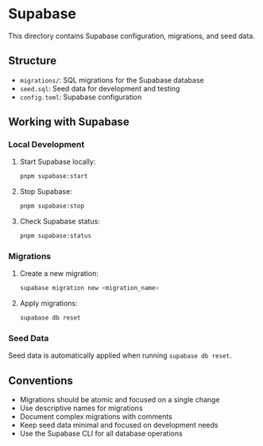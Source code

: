 # Supabase

This directory contains Supabase configuration, migrations, and seed data.

## Structure

- `migrations/`: SQL migrations for the Supabase database
- `seed.sql`: Seed data for development and testing
- `config.toml`: Supabase configuration

## Working with Supabase

### Local Development

1. Start Supabase locally:
   ```bash
   pnpm supabase:start
   ```

2. Stop Supabase:
   ```bash
   pnpm supabase:stop
   ```

3. Check Supabase status:
   ```bash
   pnpm supabase:status
   ```

### Migrations

1. Create a new migration:
   ```bash
   supabase migration new <migration_name>
   ```

2. Apply migrations:
   ```bash
   supabase db reset
   ```

### Seed Data

Seed data is automatically applied when running `supabase db reset`.

## Conventions

- Migrations should be atomic and focused on a single change
- Use descriptive names for migrations
- Document complex migrations with comments
- Keep seed data minimal and focused on development needs
- Use the Supabase CLI for all database operations 